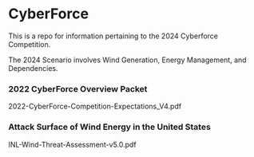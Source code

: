# CyberForce

This is a repo for information pertaining to the 2024 Cyberforce Competition.  

The 2024 Scenario involves Wind Generation, Energy Management, and Dependencies.

### 2022 CyberForce Overview Packet
2022-CyberForce-Competition-Expectations_V4.pdf

### Attack Surface of Wind Energy in the United States
INL-Wind-Threat-Assessment-v5.0.pdf
